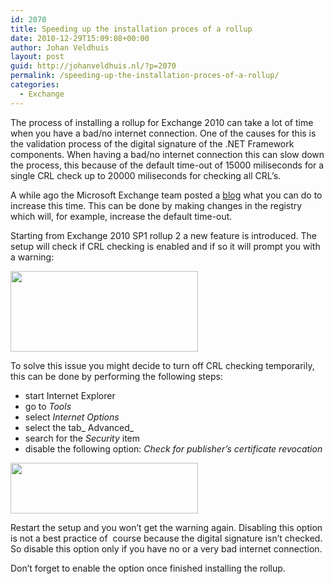 ```yaml
---
id: 2070
title: Speeding up the installation proces of a rollup
date: 2010-12-29T15:09:08+00:00
author: Johan Veldhuis
layout: post
guid: http://johanveldhuis.nl/?p=2070
permalink: /speeding-up-the-installation-proces-of-a-rollup/
categories:
  - Exchange
---
```

The process of installing a rollup for Exchange 2010 can take a lot of time when you have a bad/no internet connection. One of the causes for this is the validation process of the digital signature of the .NET Framework components. When having a bad/no internet connection this can slow down the process, this because of the default time-out of 15000 miliseconds for a single CRL check up to 20000 miliseconds for checking all CRL&#8217;s.

A while ago the Microsoft Exchange team posted a <a href="http://msexchangeteam.com/archive/2010/05/14/454877.aspx" target="_blank">blog</a> what you can do to increase this time. This can be done by making changes in the registry which will, for example, increase the default time-out.

Starting from Exchange 2010 SP1 rollup 2 a new feature is introduced. The setup will check if CRL checking is enabled and if so it will prompt you with a warning:

[<img title="Exchange 2010 SP1 Rollup setup" src="https://i1.wp.com/johanveldhuis.nl/wp-content/uploads/2010/12/warning-300x129.jpg?resize=300%2C129" alt="" width="300" height="129" data-recalc-dims="1" />](https://i1.wp.com/johanveldhuis.nl/wp-content/uploads/2010/12/warning.jpg)

To solve this issue you might decide to turn off CRL checking temporarily, this can be done by performing the following steps:

  * start Internet Explorer
  * go to _Tools_
  * select _Internet Options_
  * select the tab_ Advanced_
  * search for the _Security_ item
  * disable the following option: _Check for publisher&#8217;s certificate revocation_

[<img title="Internet Explorer: advanced settings" src="https://i1.wp.com/johanveldhuis.nl/wp-content/uploads/2010/12/ie-settings-300x81.jpg?resize=300%2C81" alt="" width="300" height="81" data-recalc-dims="1" />](https://i0.wp.com/johanveldhuis.nl/wp-content/uploads/2010/12/ie-settings.jpg)

Restart the setup and you won&#8217;t get the warning again. Disabling this option is not a best practice of  course because the digital signature isn&#8217;t checked. So disable this option only if you have no or a very bad internet connection.

Don&#8217;t forget to enable the option once finished installing the rollup.